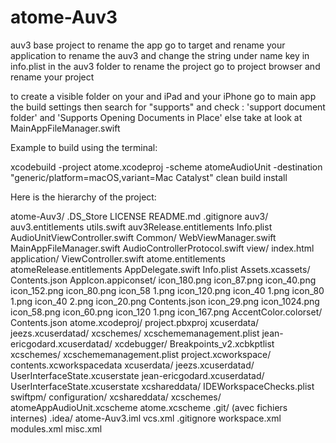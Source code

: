 # atome-Auv3

auv3 base project
to rename the app go to target and rename your application
to rename the auv3 and change the string under name key in info.plist in the auv3 folder
to rename the project go to project browser and rename your project

to create a visible folder on your and iPad and your iPhone go to main app the build settings then search for "supports" and check : 'support document folder' and 'Supports Opening Documents in Place' else take at look at MainAppFileManager.swift

Example to build using the terminal: 

xcodebuild -project atome.xcodeproj -scheme atomeAudioUnit -destination "generic/platform=macOS,variant=Mac Catalyst" 
clean build install



Here is the hierarchy of the project:

atome-Auv3/
.DS_Store
LICENSE
README.md
.gitignore
auv3/
	auv3.entitlements
	utils.swift
	auv3Release.entitlements
	Info.plist
	AudioUnitViewController.swift
Common/
	WebViewManager.swift
	MainAppFileManager.swift
	AudioControllerProtocol.swift
view/
	index.html
application/
	ViewController.swift
	atome.entitlements
	atomeRelease.entitlements
	AppDelegate.swift
	Info.plist
	Assets.xcassets/
		Contents.json
		AppIcon.appiconset/
			icon_180.png
			icon_87.png
			icon_40.png
			icon_152.png
			icon_80.png
			icon_58 1.png
			icon_120.png
			icon_40 1.png
			icon_80 1.png
			icon_40 2.png
			icon_20.png
			Contents.json
			icon_29.png
			icon_1024.png
			icon_58.png
			icon_60.png
			icon_120 1.png
			icon_167.png
		AccentColor.colorset/
			Contents.json
atome.xcodeproj/
	project.pbxproj
	xcuserdata/
		jeezs.xcuserdatad/
			xcschemes/
				xcschememanagement.plist
		jean-ericgodard.xcuserdatad/
			xcdebugger/
				Breakpoints_v2.xcbkptlist
			xcschemes/
				xcschememanagement.plist
	project.xcworkspace/
		contents.xcworkspacedata
		xcuserdata/
			jeezs.xcuserdatad/
				UserInterfaceState.xcuserstate
			jean-ericgodard.xcuserdatad/
				UserInterfaceState.xcuserstate
		xcshareddata/
			IDEWorkspaceChecks.plist
			swiftpm/
				configuration/
	xcshareddata/
		xcschemes/
			atomeAppAudioUnit.xcscheme
			atome.xcscheme
.git/ (avec fichiers internes)
.idea/
	atome-Auv3.iml
	vcs.xml
	.gitignore
	workspace.xml
	modules.xml
	misc.xml

